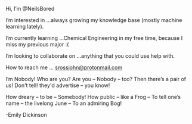 Hi, I’m @NeilsBored

I’m interested in ...always growing my knowledge base (mostly machine learning lately).

I’m currently learning ...Chemical Engineering in my free time, because I miss my previous major :(

I’m looking to collaborate on ...anything that you could use help with.

How to reach me ... srossjohn@protonmail.com



I’m Nobody! Who are you?
Are you – Nobody – too?
Then there’s a pair of us!
Don't tell! they'd advertise – you know!

How dreary – to be – Somebody!
How public – like a Frog –
To tell one’s name – the livelong June –
To an admiring Bog!

-Emily Dickinson
